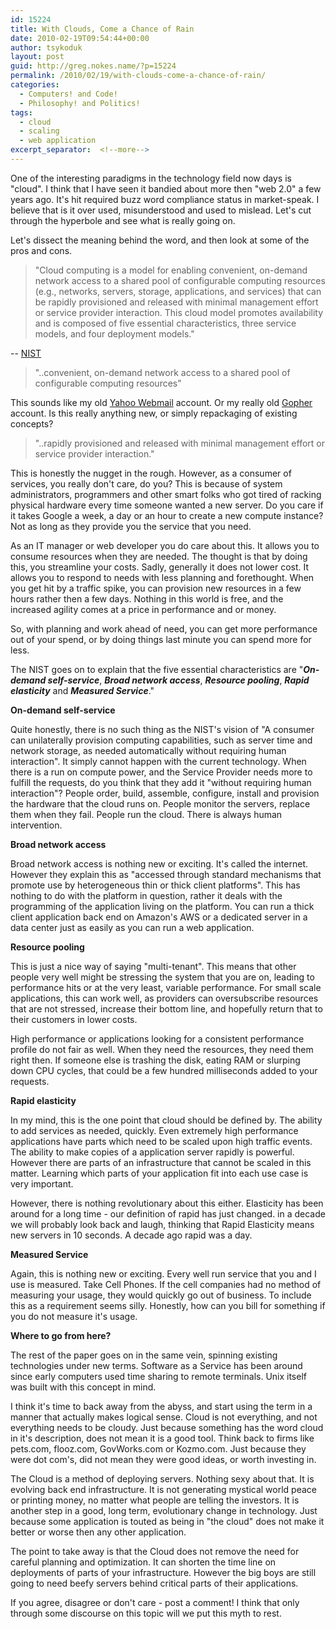 ```yaml
---
id: 15224
title: With Clouds, Come a Chance of Rain
date: 2010-02-19T09:54:44+00:00
author: tsykoduk
layout: post
guid: http://greg.nokes.name/?p=15224
permalink: /2010/02/19/with-clouds-come-a-chance-of-rain/
categories:
  - Computers! and Code!
  - Philosophy! and Politics!
tags:
  - cloud
  - scaling
  - web application
excerpt_separator:  <!--more-->
---
```

One of the interesting paradigms in the technology field now days is "cloud". I think that I have seen it bandied about more then "web 2.0" a few years ago. It's hit required buzz word compliance status in market-speak. I believe that is it over used, misunderstood and used to mislead. Let's cut through the hyperbole and see what is really going on.
<!--more-->
Let's dissect the meaning behind the word, and then look at some of the pros and cons.
<blockquote>"Cloud computing is a model for enabling convenient, on-demand network access to a shared pool of configurable computing resources (e.g., networks, servers, storage, applications, and services) that can be rapidly provisioned and released with minimal management effort or service provider interaction. This cloud model promotes availability and is composed of five essential characteristics, three service models, and four deployment models."</blockquote>
-- <a href="http://csrc.nist.gov/groups/SNS/cloud-computing/index.html">NIST</a>
<blockquote>"..convenient, on-demand network access to a shared pool of configurable computing resources"</blockquote>
This sounds like my old <a href="mail.yahoo.com">Yahoo Webmail</a> account. Or my really old <a href="http://en.wikipedia.org/wiki/Gopher_(protocol)">Gopher</a> account. Is this really anything new, or simply repackaging of existing concepts?
<blockquote>"..rapidly provisioned and released with minimal management effort or service provider interaction."</blockquote>
This  is honestly the nugget in the rough. However, as a consumer of services, you really don't care, do you? This is because of system administrators, programmers and other smart folks who got tired of racking physical hardware every time someone wanted a new server. Do you care if it takes Google a week, a day or an hour to create a new compute instance? Not as long as they provide you the service that you need.

As an IT manager or web developer you do care about this. It allows you to consume resources when they are needed. The thought is that by doing this, you streamline your costs. Sadly, generally it does not lower cost. It allows you to respond to needs with less planning and forethought. When you get hit by a traffic spike, you can provision new resources in a few hours rather then a few days. Nothing in this world is free, and the increased agility comes at a price in performance and or money.

So, with planning and work ahead of need, you can get more performance out of your spend, or by doing things last minute you can spend more for less.

The NIST goes on to explain that the five essential characteristics are "<strong><em>On-demand self-service</em></strong>, <strong><em>Broad network access</em></strong>, <strong><em>Resource pooling</em></strong>, <strong><em>Rapid elasticity</em></strong> and <strong><em>Measured Service</em></strong>."

<strong>On-demand self-service</strong>

Quite honestly, there is no such thing as the NIST's vision of "A consumer can unilaterally provision computing capabilities, such as server time and network storage, as needed automatically without requiring human interaction". It simply cannot happen with the current technology. When there is a run on compute power, and the Service Provider needs more to fulfill the requests, do you think that they add it "without requiring human interaction"? People order, build, assemble, configure, install and provision the hardware that the cloud runs on. People monitor the servers, replace them when they fail. People run the cloud. There is always human intervention.

<strong>Broad network access</strong>

Broad network access is nothing new or exciting. It's called the internet. However they explain this as "accessed through standard mechanisms that promote use by heterogeneous thin or thick client platforms". This has nothing to do with the platform in question, rather it deals with the programming of the application living on the platform. You can run a thick client application back end on Amazon's AWS or a dedicated server in a data center just as easily as you can run a web application.

<strong>Resource pooling</strong>

This is just a nice way of saying "multi-tenant". This means that other people very well might be stressing the system that you are on, leading to performance hits or at the very least, variable performance. For small scale applications, this can work well, as providers can oversubscribe resources that are not stressed, increase their bottom line, and hopefully return that to their customers in lower costs.

High performance or applications looking for a consistent performance profile do not fair as well. When they need the resources, they need them right then. If someone else is trashing the disk, eating RAM or slurping down CPU cycles, that could be a few hundred milliseconds added to your requests.

<strong>Rapid elasticity</strong>

In my mind, this is the one point that cloud should be defined by. The ability to add services as needed, quickly. Even extremely high performance applications have parts which need to be scaled upon high traffic events. The ability to make copies of a application server rapidly is powerful. However there are parts of an infrastructure that cannot be scaled in this matter. Learning which parts of your application fit into each use case is very important.

However, there is nothing revolutionary about this either. Elasticity  has been around for a long time - our definition of rapid has just changed. in a decade we will probably look back and laugh, thinking that Rapid Elasticity means new servers in 10 seconds. A decade ago rapid was a day.

<strong>Measured Service</strong>

Again, this is nothing new or exciting. Every well run service that you and I use is measured. Take Cell Phones. If the cell companies had no method of measuring your usage, they would quickly go out of business. To include this as a requirement seems silly. Honestly, how can you bill for something if you do not measure it's usage.

<strong>Where to go from here?</strong>

The rest of the paper goes on in the same vein, spinning existing technologies under new terms. Software as a Service has been around since early computers used time sharing to remote terminals. Unix itself was built with this concept in mind.

I think it's time to back away from the abyss, and start using the term in a manner that actually makes logical sense. Cloud is not everything, and not everything needs to be cloudy. Just because something has the word cloud in it's description, does not mean it is a good tool. Think back to firms like pets.com, flooz.com, GovWorks.com or Kozmo.com. Just because they were dot com's, did not mean they were good ideas, or worth investing in.

The Cloud is a method of deploying servers. Nothing sexy about that. It is evolving back end infrastructure. It is not generating mystical world peace or printing money, no matter what people are telling the investors. It is another step in a good, long term, evolutionary change in technology. Just because some application is touted as being in "the cloud" does not make it better or worse then any other application.

The point to take away is that the Cloud does not remove the need for careful planning and optimization. It can shorten the time line on deployments of parts of your infrastructure. However the big boys are still going to need beefy servers behind critical parts of their applications.

If you agree, disagree or don't care - post a comment! I think that only through some discourse on this topic will we put this myth to rest.